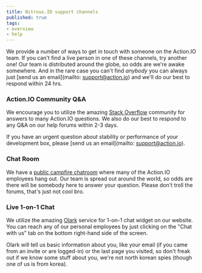 ```yaml
---
title: Nitrous.IO support channels
published: true
tags:
- overview
- help
---
```


We provide a number of ways to get in touch with someone on the Action.IO team.  If you can't find a live person in one of these channels, try another one! Our team is distributed around the globe, so odds are we're awake somewhere.  And in the rare case you can't find *anybody* you can always just [send us an email](mailto: support@action.io) and we'll do our best to respond within 24 hrs.

### Action.IO Community Q&A

We encourage you to utilize the amazing [Stack Overflow](http://stackoverflow.com/) community for answers to many Action.IO questions.  We also do our best to respond to any Q&A on our help forums within 2-3 days.

If you have an urgent question about stability or performance of your development box, please [send us an email](mailto: support@action.io).


### Chat Room

We have a [public campfire chatroom](https://www.action.io/chat) where many of the Action.IO employees hang out. Our team is spread out around the world, so odds are there will be somebody here to answer your question. Please don't troll the forums, that's just not cool bro.

### Live 1-on-1 Chat

We utilize the amazing [Olark](https://www.olark.com) service for 1-on-1 chat widget on our website. You can reach any of our personal employees by just clicking on the "Chat with us" tab on the bottom right-hand side of the screen.

Olark will tell us basic information about you, like your email (if you came from an invite or are logged-in) or the last page you visited, so don't freak out if we know some stuff about you, we're not north korean spies (though one of us is from korea).
